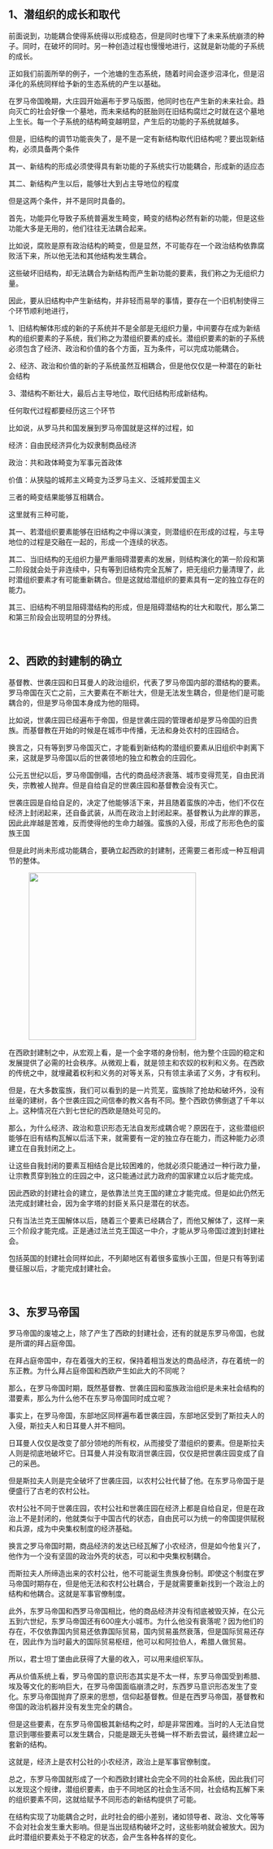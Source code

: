 <h2>1、潜组织的成长和取代</h2><p>前面说到，功能耦合使得系统得以形成稳态，但是同时也埋下了未来系统崩溃的种子。同时，在破坏的同时。另一种创造过程也慢慢地进行，这就是新功能的子系统的成长。</p><p>正如我们前面所举的例子，一个池塘的生态系统，随着时间会逐步沼泽化，但是沼泽化的系统同样给予新的生态系统的产生以基础。</p><p>在罗马帝国晚期，大庄园开始遍布于罗马版图，他同时也在产生新的未来社会。趋向灭亡的社会好像一个墓地，而未来结构的胚胎则在旧结构腐烂之时就在这个墓地上生长。每一个子系统的结构畸变越明显，产生后的功能的子系统就越多。</p><p>但是，旧结构的调节功能丧失了，是不是一定有新结构取代旧结构呢？要出现新结构，必须具备两个条件</p><p>其一、新结构的形成必须使得具有新功能的子系统实行功能耦合，形成新的适应态</p><p>其二、新结构产生以后，能够壮大到占主导地位的程度</p><p>但是这两个条件，并不是同时具备的。</p><p>首先，功能异化导致子系统普遍发生畸变，畸变的结构必然有新的功能，但是这些功能大多是无用的，他们往往无法耦合起来。</p><p>比如说，腐败是原有政治结构的畸变，但是显然，不可能存在一个政治结构依靠腐败活下来，所以他无法和其他结构发生耦合。</p><p>这些破坏旧结构，却无法耦合为新结构而产生新功能的要素，我们称之为无组织力量。</p><p>因此，要从旧结构中产生新结构，并非轻而易举的事情，要存在一个旧机制使得三个环节顺利地进行，</p><p>1、旧结构解体形成的新的子系统并不是全部是无组织力量，中间要存在成为新结构的组织要素的子系统，我们称之为潜组织要素的成长。潜组织要素的新的子系统必须包含了经济、政治和价值的各个方面，互为条件，可以完成功能耦合。</p><p>2、经济、政治和价值的新的子系统虽然互相耦合，但是他仅仅是一种潜在的新社会结构</p><p>3、潜结构不断壮大，最后占主导地位，取代旧结构形成新结构。</p><p>任何取代过程都要经历这三个环节</p><p>比如说，从罗马共和国发展到罗马帝国就是这样的过程，如</p><p>经济：自由民经济异化为奴隶制商品经济</p><p>政治：共和政体畸变为军事元首政体</p><p>价值：从狭隘的城邦主义畸变为泛罗马主义、泛城邦爱国主义</p><p>三者的畸变结果能够互相耦合。</p><p>这里就有三种可能，</p><p>其一、若潜组织要素能够在旧结构之中得以演变，则潜组织在形成的过程，与主导地位的过程是交融在一起的，形成一个连续的状态。</p><p>其二、当旧结构的无组织力量严重阻碍潜要素的发展，则结构演化的第一阶段和第二阶段就会处于非连续中，只有等到旧结构完全瓦解了，把无组织力量清理了，此时潜组织要素才有可能重新耦合。但是这就给潜组织的要素具有一定的独立存在的能力。</p><p>其三、旧结构不明显阻碍潜结构的形成，但是阻碍潜结构的壮大和取代，那么第二和第三阶段会出现明显的分界线。</p><p><br></p><h2>2、西欧的封建制的确立</h2><p>基督教、世袭庄园和日耳曼人的政治组织，代表了罗马帝国内部的潜结构的要素。罗马帝国在灭亡之前，三大要素在不断壮大，但是无法发生耦合，但是他们是可能耦合的，但是罗马帝国本身成为他的阻碍。</p><p>比如说，世袭庄园已经遍布于帝国，但是世袭庄园的管理者却是罗马帝国的旧贵族。而基督教在开始的时候是在城市中传播，无法和身处农村的庄园结合。</p><p>换言之，只有等到罗马帝国灭亡，才能看到新结构的潜组织要素从旧组织中剥离下来，这就是罗马帝国以后的世袭领地的独立和教会的庄园化。</p><p>公元五世纪以后，罗马帝国倒塌，古代的商品经济衰落、城市变得荒芜，自由民消失，宗教被人抛弃。但是自给自足的世袭庄园和基督教会没有灭亡。</p><p>世袭庄园是自给自足的，决定了他能够活下来，并且随着蛮族的冲击，他们不仅在经济上封闭起来，还自备武装，从而在政治上封闭起来。基督教认为此岸的罪恶，因此此岸越是苦难，反而使得他的生命力越强。蛮族的入侵，形成了形形色色的蛮族王国</p><p>但是此时尚未形成功能耦合，要确立起西欧的封建制，还需要三者形成一种互相调节的整体。</p><figure data-size="normal"><img src="https://pic3.zhimg.com/v2-3333037829ce4f34a6006484c599aaee_b.jpg" data-caption="" data-size="normal" data-rawwidth="329" data-rawheight="434" class="content_image" width="329"></figure><p>在西欧封建制之中，从宏观上看，是一个金字塔的身份制，他为整个庄园的稳定和发展提供了必需的社会秩序。从微观上看，就是领主和农奴的权利和义务。在西欧的传统之中，就埋藏着权利和义务的对等关系，只有领主承诺了义务，才有权利。</p><p>但是，在大多数蛮族，我们可以看到的是一片荒芜，蛮族除了抢劫和破坏外，没有丝毫的建树，各个世袭庄园之间信奉的教义各有不同。整个西欧仿佛倒退了千年以上。这种情况在六到七世纪的西欧是随处可见的。</p><p>那么，为什么经济、政治和意识形态无法自发形成耦合呢？原因在于，这些潜组织能够在旧有结构瓦解以后活下来，就需要有一定的独立存在能力，而这种能力必须建立在自我封闭之上。</p><p>让这些自我封闭的要素互相结合是比较困难的，他就必须只能通过一种行政力量，让宗教贯穿到独立的庄园之中，这只能通过武力政府的国家建立以后才能完成。</p><p>因此西欧的封建社会的建立，是依靠法兰克王国的建立才能完成。但是如此仍然无法完成封建社会，因为金字塔的封臣关系只是潜在的状态。</p><p>只有当法兰克王国解体以后，随着三个要素已经耦合了，而他又解体了，这样一来三个阶段才能完成。正是通过法兰克王国这一中介，才能从罗马帝国过渡到封建社会。</p><p>包括英国的封建社会同样如此，不列颠地区有着很多蛮族小王国，但是只有等到诺曼征服以后，才能完成封建社会。</p><p><br></p><h2>3、东罗马帝国</h2><p>罗马帝国的废墟之上，除了产生了西欧的封建社会，还有的就是东罗马帝国，也就是所谓的拜占庭帝国。</p><p>在拜占庭帝国中，存在着强大的王权，保持着相当发达的商品经济，存在着统一的东正教。为什么拜占庭帝国和西欧产生如此大的不同呢？</p><p>那么，在罗马帝国时期，既然基督教、世袭庄园和蛮族政治组织是未来社会结构的潜要素，那么为什么他不在东罗马帝国同时成立呢？</p><p>事实上，在罗马帝国，东部地区同样遍布着世袭庄园，东部地区受到了斯拉夫人的入侵，斯拉夫人和日耳曼人并不相同。</p><p>日耳曼人仅仅是改变了部分领地的所有权，从而接受了潜组织的要素。但是斯拉夫人则是彻底地破坏它。日耳曼人并没有取消世袭庄园，仅仅是把世袭庄园变成了自己的采邑。</p><p>但是斯拉夫人则是完全破坏了世袭庄园，以农村公社代替了他。在东罗马帝国于是便盛行了古老的农村公社。</p><p>农村公社不同于世袭庄园，农村公社和世袭庄园在经济上都是自给自足，但是在政治上不是封闭的，他就类似于中国古代的状态，自由民可以为统一的帝国提供赋税和兵源，成为中央集权制度的经济基础。</p><p>换言之罗马帝国时期，商品经济的发达已经瓦解了小农经济，但是如今他复兴了，他作为一个没有坚固的政治外壳的状态，可以和中央集权制耦合。</p><p>而斯拉夫人所缔造出来的农村公社，他不可能诞生贵族身份制。即使这个制度在罗马帝国时期存在，但是他无法和农村公社耦合，于是就需要重新找到一个政治上的结构和他耦合。这就是军事官僚制度。</p><p>此外，东罗马帝国和西罗马帝国相比，他的商品经济并没有彻底被毁灭掉，在公元五到六世纪，东罗马帝国还有600座大小城市。为什么他没有衰落呢？因为他们的存在，不仅依靠国内贸易还依靠国际贸易，国内贸易虽然衰落，但是国际贸易还存在，因此作为当时最大的国际贸易枢纽，他可以和阿拉伯人，希腊人做贸易。</p><p>所以，君士坦丁堡由此获得了大量的收入，可以用来组织军队。</p><p>再从价值系统上看，罗马帝国的意识形态其实是不太一样，东罗马帝国受到希腊、埃及等文化的影响巨大，在罗马帝国面临崩溃之时，东西罗马意识形态发生了变化。东罗马帝国抛弃了原来的思想，信仰起基督教。但是在西罗马帝国，基督教和帝国的政治机器并没有发生完全的耦合。</p><p>但是这些要素，在东罗马帝国极其新结构之时，却是非常困难。当时的人无法自觉意识到哪些要素可以发生耦合，只能是跟无头苍蝇一样不断去尝试，最终建立起一套新的结构。</p><p>这就是，经济上是农村公社的小农经济，政治上是军事官僚制度。</p><p>总之，东罗马帝国就形成了一个和西欧封建社会完全不同的社会系统，因此我们可以发现这个规律，潜组织要素，由于不同地区的社会生活不同，社会结构瓦解下来的组织要素不同，这就给赋予不同形态的新结构提供了可能。</p><p>在结构实现了功能耦合之时，此时社会的细小差别，诸如领导者、政治、文化等等不会对社会发生重大影响。但是当出现结构破坏之时，这些影响就会被放大。因为此时潜组织要素处于不稳定的状态，会产生各种各样的变化。</p><p></p><p></p>